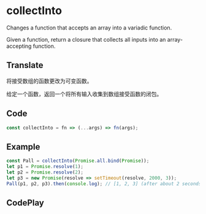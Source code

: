 # collectInto

Changes a function that accepts an array into a variadic function.

Given a function, return a closure that collects all inputs into an array-accepting function.

## Translate

将接受数组的函数更改为可变函数。

给定一个函数，返回一个将所有输入收集到数组接受函数的闭包。

## Code

```js
const collectInto = fn => (...args) => fn(args);
```

## Example

```js
const Pall = collectInto(Promise.all.bind(Promise));
let p1 = Promise.resolve(1);
let p2 = Promise.resolve(2);
let p3 = new Promise(resolve => setTimeout(resolve, 2000, 3));
Pall(p1, p2, p3).then(console.log); // [1, 2, 3] (after about 2 seconds)
```

## CodePlay

<template>
  <code-play codeplay-id="" />
</template>

